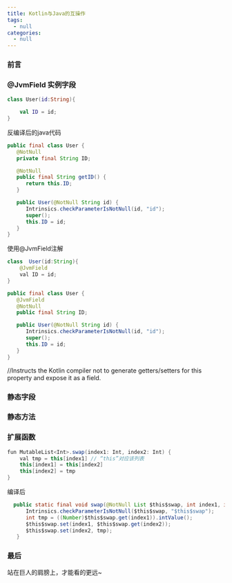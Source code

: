 ```yaml
---
title: Kotlin与Java的互操作
tags:
  - null
categories:
  - null
---
```


### 前言

### @JvmField 实例字段

```kotlin
class User(id:String){

    val ID = id;
}
```

反编译后的java代码

```java
public final class User {
   @NotNull
   private final String ID;

   @NotNull
   public final String getID() {
      return this.ID;
   }

   public User(@NotNull String id) {
      Intrinsics.checkParameterIsNotNull(id, "id");
      super();
      this.ID = id;
   }
}
```

使用@JvmField注解

```java
class  User(id:String){
    @JvmField
    val ID = id;
}

```

```java
public final class User {
   @JvmField
   @NotNull
   public final String ID;

   public User(@NotNull String id) {
      Intrinsics.checkParameterIsNotNull(id, "id");
      super();
      this.ID = id;
   }
}

```

//Instructs the Kotlin compiler not to generate getters/setters for this property and expose it as a field.


### 静态字段

### 静态方法


### 扩展函数

```java
fun MutableList<Int>.swap(index1: Int, index2: Int) {
    val tmp = this[index1] // “this”对应该列表
    this[index1] = this[index2]
    this[index2] = tmp
}
```

编译后

```java
  public static final void swap(@NotNull List $this$swap, int index1, int index2) {
      Intrinsics.checkParameterIsNotNull($this$swap, "$this$swap");
      int tmp = ((Number)$this$swap.get(index1)).intValue();
      $this$swap.set(index1, $this$swap.get(index2));
      $this$swap.set(index2, tmp);
   }
```

### 最后

站在巨人的肩膀上，才能看的更远~
